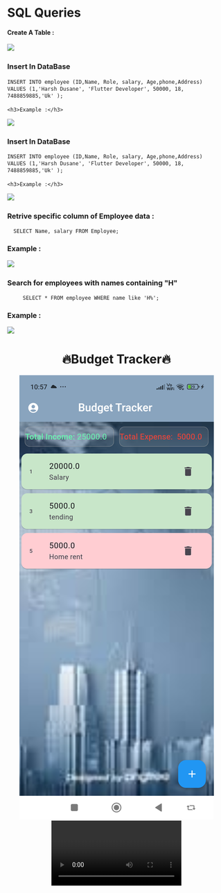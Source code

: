 <h1>SQL Queries</h1>
<div>
  <p>
  <h4>Create A Table :</h4>
  <img src="https://github.com/user-attachments/assets/a0838a63-4a87-4a5a-b031-7b962bc04638">
  <h3> Insert In DataBase</h3>

    INSERT INTO employee (ID,Name, Role, salary, Age,phone,Address)
    VALUES (1,'Harsh Dusane', 'Flutter Developer', 50000, 18, 7488859885,'Uk' );
  
    <h3>Example :</h3>
  <img src="https://github.com/user-attachments/assets/9bc24ff8-f83b-4075-a447-f7ea01510813">
  <h3> Insert In DataBase</h3>

    INSERT INTO employee (ID,Name, Role, salary, Age,phone,Address)
    VALUES (1,'Harsh Dusane', 'Flutter Developer', 50000, 18, 7488859885,'Uk' );

    <h3>Example :</h3>
  <img src="https://github.com/user-attachments/assets/9bc24ff8-f83b-4075-a447-f7ea01510813">
    <h3>Retrive specific column of Employee data : </h3>
    
      SELECT Name, salary FROM Employee;
  
  <h3>Example :</h3>
  <img src="https://github.com/user-attachments/assets/8140e92b-77c6-4f8b-99eb-0ef47483a4c7">
   <h3>Search for employees with names containing "H" </h3>

         SELECT * FROM employee WHERE name like 'H%';
 <h3>Example :</h3>
  <img src =" https://github.com/user-attachments/assets/36e9d984-9285-4844-ab39-83dfa79a72e6 ">
  </p>
</div>
 <h1 align=" center">🔥Budget Tracker🔥</h1>
<div align="center">
  <img src="https://github.com/harshdusane2103/DataBase_Mangement_ch_18/blob/master/BUD.png",width=21%,height=35%>
  <video src="https://github.com/user-attachments/assets/550911d5-a3ef-44c7-835d-6f166c513fd5">
</div>

